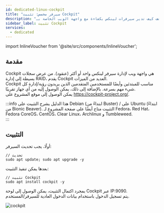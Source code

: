 ```yaml
---
id: dedicated-linux-cockpit
title: "سيرفر مخصص: تثبيت Cockpit"
description: "اكتشف كيف تدير سيرفرات لينكس بكفاءة مع واجهة الويب الخاصة بـ Cockpit للمراقبة والإدارة → تعلّم المزيد الآن"
sidebar_label: تثبيت Cockpit
services:
  - dedicated
---
```


import InlineVoucher from '@site/src/components/InlineVoucher';

## مقدمة

Cockpit هي واجهة ويب لإدارة سيرفر لينكس واحد أو أكثر (عنقود). من عرض سجلات بسيطة إلى إدارة RAID، يقدم Cockpit العديد من الميزات.  
Cockpit مناسب للمبتدئين وأيضًا للمستخدمين المتقدمين الذين يريدون رؤية/إدارة كل شيء مهم بسرعة. بالإضافة إلى ذلك، يمكن الوصول إليه من أي جهاز تقريبًا.  
يمكن الوصول إلى موقع المشروع على https://cockpit-project.org/. 

:::info
هذا الدليل يشرح التثبيت على Debian (ابتداءً من Buster) / على Ubuntu (ابتداءً من Bionic Beaver). التثبيت متاح أيضًا على صفحة المشروع لـ Fedora، Red Hat، Fedora CoreOS، CentOS، Clear Linux، Archlinux و Tumbleweed.  
:::

<InlineVoucher />

## التثبيت

أولًا، يجب تحديث السيرفر:
```
// تحديث
sudo apt update; sudo apt upgrade -y
```
بعدها يمكن تنفيذ التثبيت:
```
// تثبيت Cockpit
sudo apt install cockpit -y
```
بمجرد اكتمال التثبيت، يمكن الوصول إلى لوحة Cockpit عبر IP:9090.  
يتم تسجيل الدخول باستخدام بيانات الدخول العادية للسيرفر/المستخدم. 

![cockpit](https://screensaver01.zap-hosting.com/index.php/s/iobBy6s7gDJ4Zxm/preview)

<InlineVoucher />